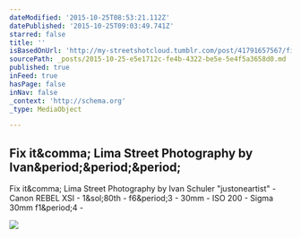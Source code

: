 ```yaml
---
dateModified: '2015-10-25T08:53:21.112Z'
datePublished: '2015-10-25T09:03:49.741Z'
starred: false
title: ''
isBasedOnUrl: 'http://my-streetshotcloud.tumblr.com/post/41791657567/fix-it-lima-street-photography-by-ivan-schuler'
sourcePath: _posts/2015-10-25-e5e1712c-fe4b-4322-be5e-5e4f5a3658d0.md
published: true
inFeed: true
hasPage: false
inNav: false
_context: 'http://schema.org'
_type: MediaObject

---
```

<article style=""><h1>Fix it&amp;comma; Lima Street Photography by Ivan&amp;period;&amp;period;&amp;period;</h1><p>Fix it&amp;comma; Lima Street Photography by Ivan Schuler "justoneartist" - Canon REBEL XSI - 1&amp;sol;80th - f6&amp;period;3 - 30mm - ISO 200 - Sigma 30mm f1&amp;period;4 -</p><img src="http://41.media.tumblr.com/976dbaf50334f8b277f44d4344feb253/tumblr_mhecrcp3r01rzlmeco1_500.jpg" /></article>